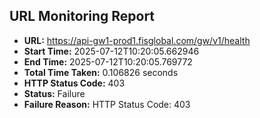 ## URL Monitoring Report

- **URL:** https://api-gw1-prod1.fisglobal.com/gw/v1/health
- **Start Time:** 2025-07-12T10:20:05.662946
- **End Time:** 2025-07-12T10:20:05.769772
- **Total Time Taken:** 0.106826 seconds
- **HTTP Status Code:** 403
- **Status:** Failure
- **Failure Reason:** HTTP Status Code: 403

